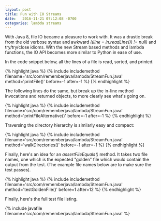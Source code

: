 ```yaml
---
layout: post
title: Fun with IO Streams
date:   2016-11-21 07:12:08 -0700
categories: lambda streams
---
```


With Java 8, file IO became a pleasure to work with. It was a drastic break from the old verbose syntax and awkward *((line = in.readLine()) != null)* and try/try/close idioms. With the new Stream based methods and lambda functions, the IO API becomes more similar to Python in ease of use.

In the code snippet below, all the lines of a file is read, sorted, and printed.

{% highlight java %}
{% include includemethod filename='src/com/rememberjava/lambda/StreamFun.java' method='printFile()' before=-1  after=-1 %}
{% endhighlight %}

The following lines do the same, but break up the in-line method invocations and returned objects, to more clearly see what's going on. 

{% highlight java %}
{% include includemethod filename='src/com/rememberjava/lambda/StreamFun.java' method='printFileAlternative()' before=-1  after=-1 %}
{% endhighlight %}

Traversing the directory hierarchy is similarly easy and compact:

{% highlight java %}
{% include includemethod filename='src/com/rememberjava/lambda/StreamFun.java' method='walkDirectories()' before=-1  after=-1 %}
{% endhighlight %}

Finally, here's an idea for an *assertFileEquals()* method. It takes two file names, one which is the expected "golden" file which would contain the output from the test. (The example file names below are to make sure the test passes).

{% highlight java %}
{% include includemethod filename='src/com/rememberjava/lambda/StreamFun.java' method='testGoldenFile()' before=1  after=12 %}
{% endhighlight %}

Finally, here's the full test file listing.

{% include javafile filename='src/com/rememberjava/lambda/StreamFun.java' %}
